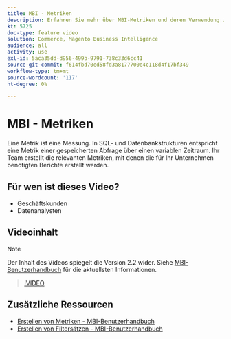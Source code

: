 ```yaml
---
title: MBI - Metriken
description: Erfahren Sie mehr über MBI-Metriken und deren Verwendung zur Erstellung von Berichten.
kt: 5725
doc-type: feature video
solution: Commerce, Magento Business Intelligence
audience: all
activity: use
exl-id: 5aca35dd-d956-499b-9791-738c33d6cc41
source-git-commit: f614fbd70ed58fd3a8177700e4c118d4f17bf349
workflow-type: tm+mt
source-wordcount: '117'
ht-degree: 0%

---
```


# MBI - Metriken

Eine Metrik ist eine Messung. In SQL- und Datenbankstrukturen entspricht eine Metrik einer gespeicherten Abfrage über einen variablen Zeitraum. Ihr Team erstellt die relevanten Metriken, mit denen die für Ihr Unternehmen benötigten Berichte erstellt werden.

## Für wen ist dieses Video?

- Geschäftskunden
- Datenanalysten

## Videoinhalt

>[!NOTE]
>
>Der Inhalt des Videos spiegelt die Version 2.2 wider. Siehe [MBI-Benutzerhandbuch](https://experienceleague.adobe.com/docs/commerce-business-intelligence/mbi/guide-overview.html) für die aktuellsten Informationen.

>[!VIDEO](https://video.tv.adobe.com/v/35980?quality=12&learn=on)

## Zusätzliche Ressourcen

- [Erstellen von Metriken - MBI-Benutzerhandbuch](https://experienceleague.adobe.com/docs/commerce-business-intelligence/mbi/build/reports/ess-manage-data-metrics.html)
- [Erstellen von Filtersätzen - MBI-Benutzerhandbuch](https://experienceleague.adobe.com/docs/commerce-business-intelligence/mbi/build/reports/ess-manage-data-filters.html)
